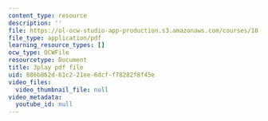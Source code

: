 ```yaml
---
content_type: resource
description: ''
file: https://ol-ocw-studio-app-production.s3.amazonaws.com/courses/18-03sc-differential-equations-fall-2011/886b862d61c221ee6dcff78282f8f45e_heBvViSi9xQ.pdf
file_type: application/pdf
learning_resource_types: []
ocw_type: OCWFile
resourcetype: Document
title: 3play pdf file
uid: 886b862d-61c2-21ee-6dcf-f78282f8f45e
video_files:
  video_thumbnail_file: null
video_metadata:
  youtube_id: null
---
```

